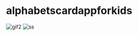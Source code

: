 # alphabetscardappforkids
![gif2](https://user-images.githubusercontent.com/91142792/140017763-4fc6342b-b6c6-4687-8e22-f67eb2e176ec.gif)
![ss](https://user-images.githubusercontent.com/91142792/140017978-deecbe5c-6f4a-4420-9eb8-0b0315536ee9.png)
 
